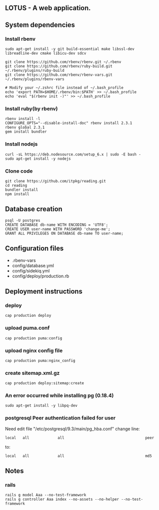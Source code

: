 LOTUS - A web application.
---


## System dependencies
### Install rbenv
    sudo apt-get install -y git build-essential make libssl-dev libreadline-dev cmake libicu-dev sdcv

    git clone https://github.com/rbenv/rbenv.git ~/.rbenv
    git clone https://github.com/rbenv/ruby-build.git ~/.rbenv/plugins/ruby-build
    git clone https://github.com/rbenv/rbenv-vars.git ~/.rbenv/plugins/rbenv-vars

    # Modify your ~/.zshrc file instead of ~/.bash_profile
    echo 'export PATH=$HOME/.rbenv/bin:$PATH' >> ~/.bash_profile 
    echo 'eval "$(rbenv init -)"' >> ~/.bash_profile 
    
### Install ruby(by rbenv)
    rbenv install -l    
    CONFIGURE_OPTS="--disable-install-doc" rbenv install 2.3.1
    rbenv global 2.3.1
    gem install bundler
    
### Install nodejs
    curl -sL https://deb.nodesource.com/setup_6.x | sudo -E bash -
    sudo apt-get install -y nodejs
       
### Clone code
    git clone https://github.com/itpkg/reading.git
    cd reading
    bundler install
    npm install
    
## Database creation
    psql -U postgres
    CREATE DATABASE db-name WITH ENCODING = 'UTF8';
    CREATE USER user-name WITH PASSWORD 'change-me';
    GRANT ALL PRIVILEGES ON DATABASE db-name TO user-name;
    
## Configuration files

* .rbenv-vars
* config/database.yml
* config/sidekiq.yml
* config/deploy/production.rb

## Deployment instructions
### deploy
    cap production deploy
### upload puma.conf
    cap production puma:config
### upload nginx config file
    cap production puma:nginx_config
### create sitemap.xml.gz    
    cap production deploy:sitemap:create
    
### An error occurred while installing pg (0.18.4)  
    sudo apt-get install -y libpq-dev
    
### postgresql Peer authentication failed for user
Need edit file "/etc/postgresql/9.3/main/pg_hba.conf" change line:

    local   all             all                                     peer

to:

    local   all             all                                     md5
## Notes
### rails
    rails g model Aaa --no-test-framework
    rails g controller Aaa index --no-assets --no-helper --no-test-framework
